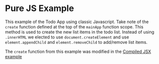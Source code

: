 # Pure JS Example

This example of the Todo App using classic Javascript.  Take note of the `create` function defined at the top of the `mainApp` function scope.  This method is used to create the new list items in the todo list.  Instead of using `.innerHTML` we elected to use `document.createElement` and use `element.appendChild` and `element.removeChild` to add/remove list items.

The `create` function from this example was modified in the [Compiled JSX example](../jsx-example/README.md)
